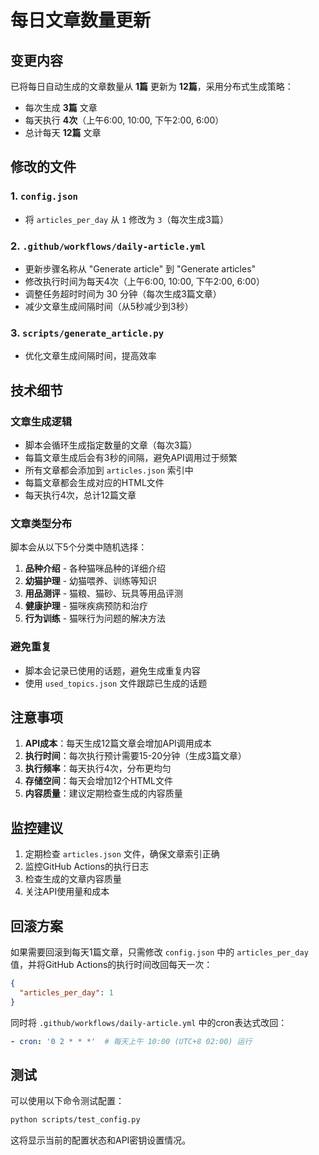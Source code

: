 # 每日文章数量更新

## 变更内容

已将每日自动生成的文章数量从 **1篇** 更新为 **12篇**，采用分布式生成策略：
- 每次生成 **3篇** 文章
- 每天执行 **4次**（上午6:00, 10:00, 下午2:00, 6:00）
- 总计每天 **12篇** 文章

## 修改的文件

### 1. `config.json`
- 将 `articles_per_day` 从 `1` 修改为 `3`（每次生成3篇）

### 2. `.github/workflows/daily-article.yml`
- 更新步骤名称从 "Generate article" 到 "Generate articles"
- 修改执行时间为每天4次（上午6:00, 10:00, 下午2:00, 6:00）
- 调整任务超时时间为 30 分钟（每次生成3篇文章）
- 减少文章生成间隔时间（从5秒减少到3秒）

### 3. `scripts/generate_article.py`
- 优化文章生成间隔时间，提高效率

## 技术细节

### 文章生成逻辑
- 脚本会循环生成指定数量的文章（每次3篇）
- 每篇文章生成后会有3秒的间隔，避免API调用过于频繁
- 所有文章都会添加到 `articles.json` 索引中
- 每篇文章都会生成对应的HTML文件
- 每天执行4次，总计12篇文章

### 文章类型分布
脚本会从以下5个分类中随机选择：
1. **品种介绍** - 各种猫咪品种的详细介绍
2. **幼猫护理** - 幼猫喂养、训练等知识
3. **用品测评** - 猫粮、猫砂、玩具等用品评测
4. **健康护理** - 猫咪疾病预防和治疗
5. **行为训练** - 猫咪行为问题的解决方法

### 避免重复
- 脚本会记录已使用的话题，避免生成重复内容
- 使用 `used_topics.json` 文件跟踪已生成的话题

## 注意事项

1. **API成本**：每天生成12篇文章会增加API调用成本
2. **执行时间**：每次执行预计需要15-20分钟（生成3篇文章）
3. **执行频率**：每天执行4次，分布更均匀
4. **存储空间**：每天会增加12个HTML文件
5. **内容质量**：建议定期检查生成的内容质量

## 监控建议

1. 定期检查 `articles.json` 文件，确保文章索引正确
2. 监控GitHub Actions的执行日志
3. 检查生成的文章内容质量
4. 关注API使用量和成本

## 回滚方案

如果需要回滚到每天1篇文章，只需修改 `config.json` 中的 `articles_per_day` 值，并将GitHub Actions的执行时间改回每天一次：

```json
{
  "articles_per_day": 1
}
```

同时将 `.github/workflows/daily-article.yml` 中的cron表达式改回：
```yaml
- cron: '0 2 * * *'  # 每天上午 10:00 (UTC+8 02:00) 运行
```

## 测试

可以使用以下命令测试配置：

```bash
python scripts/test_config.py
```

这将显示当前的配置状态和API密钥设置情况。 